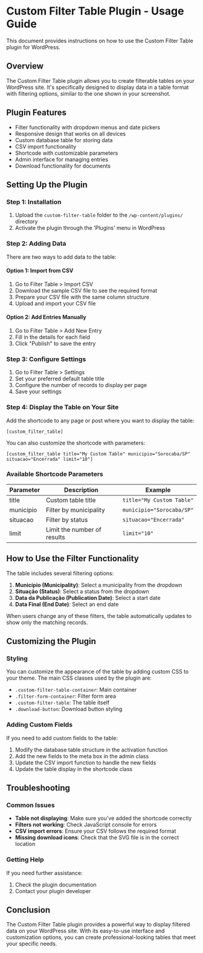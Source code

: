 # Custom Filter Table Plugin - Usage Guide

This document provides instructions on how to use the Custom Filter Table plugin for WordPress.

## Overview

The Custom Filter Table plugin allows you to create filterable tables on your WordPress site. It's specifically designed to display data in a table format with filtering options, similar to the one shown in your screenshot.

## Plugin Features

- Filter functionality with dropdown menus and date pickers
- Responsive design that works on all devices
- Custom database table for storing data
- CSV import functionality
- Shortcode with customizable parameters
- Admin interface for managing entries
- Download functionality for documents

## Setting Up the Plugin

### Step 1: Installation

1. Upload the `custom-filter-table` folder to the `/wp-content/plugins/` directory
2. Activate the plugin through the 'Plugins' menu in WordPress

### Step 2: Adding Data

There are two ways to add data to the table:

#### Option 1: Import from CSV

1. Go to Filter Table > Import CSV
2. Download the sample CSV file to see the required format
3. Prepare your CSV file with the same column structure
4. Upload and import your CSV file

#### Option 2: Add Entries Manually

1. Go to Filter Table > Add New Entry
2. Fill in the details for each field
3. Click "Publish" to save the entry

### Step 3: Configure Settings

1. Go to Filter Table > Settings
2. Set your preferred default table title
3. Configure the number of records to display per page
4. Save your settings

### Step 4: Display the Table on Your Site

Add the shortcode to any page or post where you want to display the table:

```
[custom_filter_table]
```

You can also customize the shortcode with parameters:

```
[custom_filter_table title="My Custom Table" municipio="Sorocaba/SP" situacao="Encerrada" limit="10"]
```

### Available Shortcode Parameters

| Parameter | Description | Example |
|-----------|-------------|---------|
| title | Custom table title | `title="My Custom Table"` |
| municipio | Filter by municipality | `municipio="Sorocaba/SP"` |
| situacao | Filter by status | `situacao="Encerrada"` |
| limit | Limit the number of results | `limit="10"` |

## How to Use the Filter Functionality

The table includes several filtering options:

1. **Município (Municipality)**: Select a municipality from the dropdown
2. **Situação (Status)**: Select a status from the dropdown
3. **Data da Publicação (Publication Date)**: Select a start date
4. **Data Final (End Date)**: Select an end date

When users change any of these filters, the table automatically updates to show only the matching records.

## Customizing the Plugin

### Styling

You can customize the appearance of the table by adding custom CSS to your theme. The main CSS classes used by the plugin are:

- `.custom-filter-table-container`: Main container
- `.filter-form-container`: Filter form area
- `.custom-filter-table`: The table itself
- `.download-button`: Download button styling

### Adding Custom Fields

If you need to add custom fields to the table:

1. Modify the database table structure in the activation function
2. Add the new fields to the meta box in the admin class
3. Update the CSV import function to handle the new fields
4. Update the table display in the shortcode class

## Troubleshooting

### Common Issues

- **Table not displaying**: Make sure you've added the shortcode correctly
- **Filters not working**: Check JavaScript console for errors
- **CSV import errors**: Ensure your CSV follows the required format
- **Missing download icons**: Check that the SVG file is in the correct location

### Getting Help

If you need further assistance:

1. Check the plugin documentation
2. Contact your plugin developer

## Conclusion

The Custom Filter Table plugin provides a powerful way to display filtered data on your WordPress site. With its easy-to-use interface and customization options, you can create professional-looking tables that meet your specific needs.
